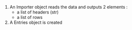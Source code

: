 1. An Importer object reads the data and outputs 2 elements :
    - a list of headers (str)
    - a list of rows
2. A Entries object is created
    
